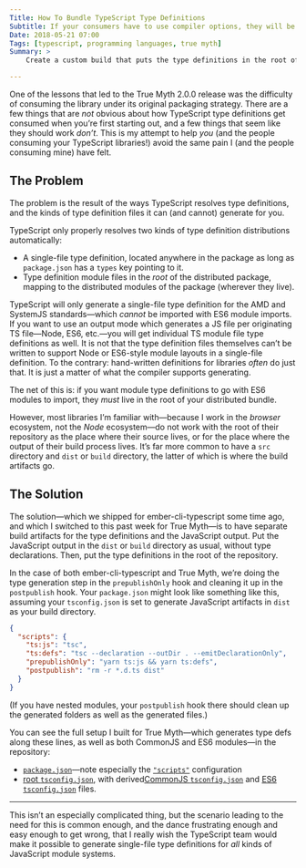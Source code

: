 ```yaml
---
Title: How To Bundle TypeScript Type Definitions
Subtitle: If your consumers have to use compiler options, they will be very sad.
Date: 2018-05-21 07:00
Tags: [typescript, programming languages, true myth]
Summary: >
    Create a custom build that puts the type definitions in the root of your package, instead of putting them alongside the compiled JavaScript files. Because if your consumers have to use compiler options, they will be very sad.

---
```


One of the lessons that led to the True Myth 2.0.0 release was the difficulty of consuming the library under its original packaging strategy. There are a few things that are *not* obvious about how TypeScript type definitions get consumed when you’re first starting out, and a few things that seem like they should work *don’t*. This is my attempt to help *you* (and the people consuming your TypeScript libraries!) avoid the same pain I (and the people consuming mine) have felt.

## The Problem

The problem is the result of the ways TypeScript resolves type definitions, and the kinds of type definition files it can (and cannot) generate for you.

TypeScript only properly resolves two kinds of type definition distributions automatically:

- A single-file type definition, located anywhere in the package as long as `package.json` has a `types` key pointing to it.
- Type definition module files in the *root* of the distributed package, mapping to the distributed modules of the package (wherever they live).

TypeScript will only generate a single-file type definition for the <abbr>AMD</abbr> and SystemJS standards—which *cannot* be imported with ES6 module imports. If you want to use an output mode which generates a JS file per originating TS file—Node, ES6, etc.—you will get individual TS module file type definitions as well. It is not that the type definition files themselves can’t be written to support Node or ES6-style module layouts in a single-file definition. To the contrary: hand-written definitions for libraries *often* do just that. It is just a matter of what the compiler supports generating.

The net of this is: if you want module type definitions to go with ES6 modules to import, they *must* live in the root of your distributed bundle.

However, most libraries I’m familiar with—because I work in the *browser* ecosystem, not the *Node* ecosystem—do not work with the root of their repository as the place where their source lives, or for the place where the output of their build process lives. It’s far more common to have a `src` directory and `dist` or `build` directory, the latter of which is where the build artifacts go.

## The Solution

The solution—which we shipped for ember-cli-typescript some time ago, and which I switched to this past week for True Myth—is to have separate build artifacts for the type definitions and the JavaScript output. Put the JavaScript output in the `dist` or `build` directory as usual, without type declarations. Then, put the type definitions in the root of the repository.

In the case of both ember-cli-typescript and True Myth, we’re doing the type generation step in the `prepublishOnly` hook and cleaning it up in the `postpublish` hook. Your `package.json` might look like something like this, assuming your `tsconfig.json` is set to generate JavaScript artifacts in `dist` as your build directory.

```json
{
  "scripts": {
    "ts:js": "tsc",
    "ts:defs": "tsc --declaration --outDir . --emitDeclarationOnly",
    "prepublishOnly": "yarn ts:js && yarn ts:defs",
    "postpublish": "rm -r *.d.ts dist"
  }
}
```

(If you have nested modules, your `postpublish` hook there should clean up the generated folders as well as the generated files.)

You can see the full setup I built for True Myth—which generates type defs along these lines, as well as both CommonJS and ES6 modules—in the repository:

- [`package.json`](https://github.com/chriskrycho/true-myth/blob/v2.0.0/package.json)—note especially the [`"scripts"`](https://github.com/chriskrycho/true-myth/blob/v2.0.0/package.json#L32:L42) configuration
- [root `tsconfig.json`](https://github.com/chriskrycho/true-myth/blob/v2.0.0/tsconfig.json), with derived[CommonJS `tsconfig.json`](https://github.com/chriskrycho/true-myth/blob/v2.0.0/ts/cjs.tsconfig.json) and [ES6 `tsconfig.json`](https://github.com/chriskrycho/true-myth/blob/v2.0.0/ts/es.tsconfig.json) files.

----

This isn’t an especially complicated thing, but the scenario leading to the need for this is common enough, and the dance frustrating enough and easy enough to get wrong, that I really wish the TypeScript team would make it possible to generate single-file type definitions for *all* kinds of JavaScript module systems.
